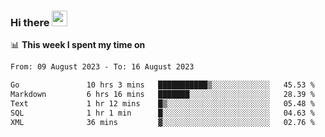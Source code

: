 ### Hi there <a href="https://www.gautamkrishnar.com/"><img src="https://media.giphy.com/media/hvRJCLFzcasrR4ia7z/giphy.gif" width="25px"></a>

📊 **This week I spent my time on**

<!--START_SECTION:waka-->

```txt
From: 09 August 2023 - To: 16 August 2023

Go               10 hrs 3 mins   ███████████▒░░░░░░░░░░░░░   45.53 %
Markdown         6 hrs 16 mins   ███████░░░░░░░░░░░░░░░░░░   28.39 %
Text             1 hr 12 mins    █▒░░░░░░░░░░░░░░░░░░░░░░░   05.48 %
SQL              1 hr 1 min      █░░░░░░░░░░░░░░░░░░░░░░░░   04.63 %
XML              36 mins         ▓░░░░░░░░░░░░░░░░░░░░░░░░   02.76 %
```

<!--END_SECTION:waka-->
